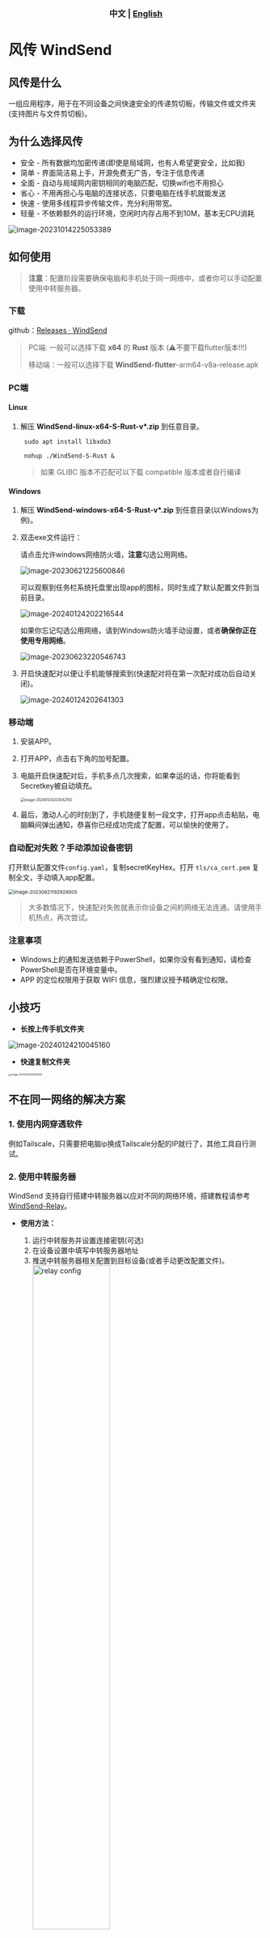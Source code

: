 <h3 align="center"> 中文 | <a href='README-EN.md'>English</a></h3>

# 风传 WindSend

## 风传是什么

一组应用程序，用于在不同设备之间快速安全的传递剪切板，传输文件或文件夹(支持图片与文件剪切板)。



## 为什么选择风传

- 安全 - 所有数据均加密传递(即使是局域网，也有人希望更安全，比如我)
- 简单 - 界面简洁易上手，开源免费无广告，专注于信息传递
- 全面 - 自动与局域网内密钥相同的电脑匹配，切换wifi也不用担心
- 省心 - 不用再担心与电脑的连接状态，只要电脑在线手机就能发送
- 快速 - 使用多线程异步传输文件，充分利用带宽。
- 轻量 - 不依赖额外的运行环境，空闲时内存占用不到10M，基本无CPU消耗

![image-20231014225053389](https://raw.githubusercontent.com/doraemonkeys/picture/master/1/202310142251417.png)

## 如何使用

> **注意**：配置阶段需要确保电脑和手机处于同一网络中，或者你可以手动配置使用中转服务器。



### 下载

github：[Releases · WindSend](https://github.com/doraemonkeys/WindSend/releases)

> PC端: 一般可以选择下载 **x64** 的 **Rust** 版本 (⚠️不要下载flutter版本!!!)
> 
> 移动端：一般可以选择下载 **WindSend-flutter**-arm64-v8a-release.apk



### PC端

#### Linux

1. 解压 **WindSend-linux-x64-S-Rust-v\*.zip** 到任意目录。

   ```shell
    sudo apt install libxdo3
   ```
   ```shell
    nohup ./WindSend-S-Rust &
   ```
   > 如果 GLIBC 版本不匹配可以下载 compatible 版本或者自行编译

#### Windows

1. 解压 **WindSend-windows-x64-S-Rust-v\*.zip** 到任意目录(以Windows为例)。

2. 双击exe文件运行：

   请点击允许windows网络防火墙，**注意**勾选公用网络。

   ![image-20230621225600846](https://raw.githubusercontent.com/Doraemonkeys/picture/master/1/202306212303629.png)

   可以观察到任务栏系统托盘里出现app的图标，同时生成了默认配置文件到当前目录。

   ![image-20240124202216544](https://raw.githubusercontent.com/doraemonkeys/picture/master/1/202401242022889.png)

   如果你忘记勾选公用网络，请到Windows防火墙手动设置，或者**确保你正在使用专用网络**。

   ![image-20230623220546743](https://raw.githubusercontent.com/Doraemonkeys/picture/master/1/202306232208808.png)

3. 开启快速配对以便让手机能够搜索到(快速配对将在第一次配对成功后自动关闭)。

   ![image-20240124202641303](https://raw.githubusercontent.com/doraemonkeys/picture/master/1/202401242149192.png)

### 移动端

1. 安装APP。
2. 打开APP，点击右下角的加号配置。



3. 电脑开启快速配对后，手机多点几次搜索，如果幸运的话，你将能看到Secretkey被自动填充。

   <img src="https://raw.githubusercontent.com/doraemonkeys/picture/master/1/202401242149664.png" alt="image-20240124203042150" style="zoom:50%;" />

4. 最后，激动人心的时刻到了，手机随便复制一段文字，打开app点击粘贴，电脑瞬间弹出通知，恭喜你已经成功完成了配置，可以愉快的使用了。



### 自动配对失败？手动添加设备密钥

打开默认配置文件`config.yaml`，复制secretKeyHex。打开 `tls/ca_cert.pem` 复制全文，手动填入app配置。

<img src="https://raw.githubusercontent.com/Doraemonkeys/picture/master/1/202306212049362.png" alt="image-20230621192929505" style="zoom: 67%;" />

> 大多数情况下，快速配对失败就表示你设备之间的网络无法连通。请使用手机热点，再次尝试。



### 注意事项

- Windows上的通知发送依赖于PowerShell，如果你没有看到通知，请检查PowerShell是否在环境变量中。
- APP 的定位权限用于获取 WIFI 信息，强烈建议授予精确定位权限。



## 小技巧

- **长按上传手机文件夹**

![image-20240124210045160](https://raw.githubusercontent.com/doraemonkeys/picture/master/1/202401242149010.png)



- **快速复制文件夹**

<img src="https://raw.githubusercontent.com/doraemonkeys/picture/master/1/202401242149818.png" alt="image-20240124205814355" style="zoom: 33%;" />







## 不在同一网络的解决方案

### 1. 使用内网穿透软件

例如Tailscale，只需要把电脑ip换成Tailscale分配的IP就行了，其他工具自行测试。


### 2. 使用中转服务器

WindSend 支持自行搭建中转服务器以应对不同的网络环境，搭建教程请参考 [WindSend-Relay](https://github.com/doraemonkeys/WindSend-Relay)。



- **使用方法：**

  1. 运行中转服务并设置连接密钥(可选)
  2. 在设备设置中填写中转服务器地址
  3. 推送中转服务器相关配置到目标设备(或者手动更改配置文件)。
     <div>
        <img src="https://raw.githubusercontent.com/doraemonkeys/picture/master/1/20250406231418172.png" alt="relay config" width="58%" />
     </div>

  

- **如果你需要手动更改配置文件：**

  打开默认配置文件`config.yaml`，添加如下配置，然后重启软件。

  ```yaml
  # 中转服务器地址
  relayServerAddress: your_relay_server_address:16779
  # 连接密钥(如果有，将null改为密钥字符串)
  relaySecretKey: null
  # 启用中转
  enableRelay: true
  ```

  

## 跨平台情况

由于作者只有 Android 与 Windows 的设备，所以不能保证软件在其他平台的功能是否正常，欢迎提交 PR 或者 Issue。



### Flutter

|          | Windows | macOS | Linux | Android | iOS  |
| -------- | ------- | ----- | ----- | ------- | ---- |
| 能否编译 | ✅       | ✅     | ✅     | ✅       | ✅    |
| 正常运行 | ✅       | ❔     | ✅     | ✅       | ❔    |



### Rust

|          | Windows | macOS | Linux | Android | iOS  |
| -------- | ------- | ----- | ----- | ------- | ---- |
| 能否编译 | ✅       | ✅     | ✅     | ❕       | ❕    |
| 正常运行 | ✅       | ❔     | ✅     | ❕       | ❕    |



### Go (停止维护)

|          | Windows | macOS | Linux | Android | iOS  |
| -------- | ------- | ----- | ----- | ------- | ---- |
| 能否编译 | ✅       | ❌     | ❌     | ❕       | ❕    |
| 正常运行 | ✅       |       |       | ❕       | ❕    |

## 构建指南

[Release.yml](https://github.com/doraemonkeys/WindSend/blob/main/.github/workflows/Release.yml) 文件中包含了自动构建的详细过程，可以参考。

你也可以到 [Actions](https://github.com/doraemonkeys/WindSend/actions) 中下载工作流产生的原始文件。

### Flutter

[Flutter](https://flutter-ko.dev/get-started/install)

version: channel stable

#### Requirements

[Install Rust](https://www.rust-lang.org/tools/install)

#### Build

```shell
cd flutter/wind_send
flutter build apk --split-per-abi --release
flutter build linux --release
flutter build macos --release
flutter build windows --release
```

### Rust

#### toolchain

- **windows x86_64**

  stable-x86_64-pc-windows-msvc

- **windows aarch64**

  aarch64-pc-windows-msvc

- **Linux x86_64**

  x86_64-unknown-linux-gnu

- **MacOS x86_64**

  x86_64-apple-darwin

- **MacOS aarch64**

  aarch64-apple-darwin

#### Requirements

[AWS Libcrypto for Rust User Guide](https://aws.github.io/aws-lc-rs/requirements/index.html)


**Linux**

```shell
sudo apt install -y libgtk-3-dev libxdo-dev libappindicator3-dev 
sudo apt install -y pkg-config libssl-dev build-essential linux-libc-dev
sudo apt install -y musl-dev musl-tools
```

#### Build

```shell
cd windSend-rs
cargo build --release
```

## 贡献

欢迎贡献！请随时在 [GitHub 仓库](https://github.com/doraemonkeys/WindSend) 提交拉取请求 (Pull Request) 或开启问题 (Issue)。

作者不擅长移动端UI设计与开发，所以如果你有兴趣重构UI或者添加安卓悬浮窗或者添加新功能等，欢迎联系我，我会尽可能提供帮助。

